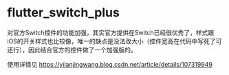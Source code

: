 # flutter_switch_plus

对官方Switch控件的功能加强，其实官方提供在Switch已经很优秀了，样式跟iOS的开关样式也比较像，唯一的缺点是没法改大小（控件宽高在代码中写死了可还行），因此结合官方的控件做了一个加强版的。

使用详情见
https://yilanjingwang.blog.csdn.net/article/details/107319949

